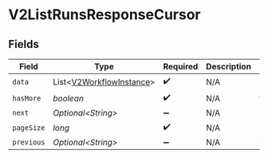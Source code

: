# V2ListRunsResponseCursor


## Fields

| Field                                                                  | Type                                                                   | Required                                                               | Description                                                            | Example                                                                |
| ---------------------------------------------------------------------- | ---------------------------------------------------------------------- | ---------------------------------------------------------------------- | ---------------------------------------------------------------------- | ---------------------------------------------------------------------- |
| `data`                                                                 | List\<[V2WorkflowInstance](../../models/shared/V2WorkflowInstance.md)> | :heavy_check_mark:                                                     | N/A                                                                    |                                                                        |
| `hasMore`                                                              | *boolean*                                                              | :heavy_check_mark:                                                     | N/A                                                                    | false                                                                  |
| `next`                                                                 | *Optional\<String>*                                                    | :heavy_minus_sign:                                                     | N/A                                                                    |                                                                        |
| `pageSize`                                                             | *long*                                                                 | :heavy_check_mark:                                                     | N/A                                                                    | 15                                                                     |
| `previous`                                                             | *Optional\<String>*                                                    | :heavy_minus_sign:                                                     | N/A                                                                    | YXVsdCBhbmQgYSBtYXhpbXVtIG1heF9yZXN1bHRzLol=                           |